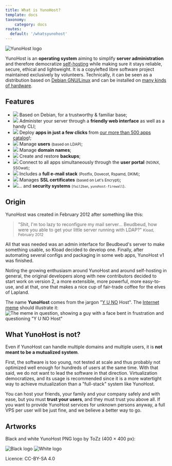 ```yaml
---
title: What is YunoHost?
template: docs
taxonomy:
    category: docs
routes:
  default: '/whatsyunohost'
---
```


![YunoHost logo](image://YunoHost_logo_vertical.png?resize=400&id=ynhlogo)

YunoHost is an **operating system** aiming to simplify **server administration** and therefore democratize [self-hosting](/selfhosting) while making sure it stays reliable, secure, ethical and lightweight. It is a copylefted libre software project maintained exclusively by volunteers. Technically, it can be seen as a distribution based on [Debian GNU/Linux](https://debian.org) and can be installed on [many kinds of hardware](/install).

## Features

- ![](image://icon-debian.png?resize=32&classes=inline) Based on Debian, for a trustworthy & familiar base;
- ![](image://icon-tools.png?resize=32&classes=inline) Administer your server through a **friendly web interface** as well as a handy CLI;
- ![](image://icon-package.png?resize=32&classes=inline) Deploy **apps in just a few clicks** from [our more than 500 apps catalog](https://apps.yunohost.org)!;
- ![](image://icon-users.png?resize=32&classes=inline) Manage **users** <small>(based on LDAP)</small>;
- ![](image://icon-globe.png?resize=32&classes=inline) Manage **domain names**;
- ![](image://icon-medic.png?resize=32&classes=inline) Create and restore **backups**;
- ![](image://icon-door.png?resize=32&classes=inline) Connect to all apps simultaneously through the **user portal** <small>(NGINX, SSOwat)</small>;
- ![](image://icon-mail.png?resize=32&classes=inline) Includes a **full e-mail stack** <small>(Postfix, Dovecot, Rspamd, DKIM)</small>;
- ![](image://icon-lock.png?resize=32&classes=inline) Manages **SSL certificates** <small>(based on Let's Encrypt)</small>;
- ![](image://icon-shield.png?resize=32&classes=inline)... and **security systems** <small>(`fail2ban`, `yunohost-firewall`)</small>.

## Origin

YunoHost was created in February 2012 after something like this:

> "Shit, I'm too lazy to reconfigure my mail server... Beudbeud, how were you able to get your little server running with LDAP?"
> <small>Kload, February 2012</small>

All that was needed was an admin interface for Beudbeud's server to make something usable, so Kload decided to develop one. Finally, after automating several configs and packaging in some web apps, YunoHost v1 was finished.

Noting the growing enthusiasm around YunoHost and around self-hosting in general, the original developers along with new contributors decided to start work on version 2, a more extensible, more powerful, more easy-to-use, and at that, one that makes a nice cup of fair-trade coffee for the elves of Lapland.

The name **YunoHost** comes from the jargon "[Y U NO](https://knowyourmeme.com/memes/y-u-no-guy) Host". The [Internet meme](https://en.wikipedia.org/wiki/Internet_meme) should illustrate it:
![The meme in question, showing a guy with a face bent in frustration and questioning "Y U NO Host"](image://dude_yunohost.jpg)

## What YunoHost is not?

Even if YunoHost can handle multiple domains and multiple users, it is **not meant to be a mutualized system**.

First, the software is too young, not tested at scale and thus probably not optimized well enough for hundreds of users at the same time. With that said, we do not want to lead the software in that direction. Virtualization democratizes, and its usage is recommended since it is a more watertight way to achieve mutualization than a "full-stack" system like YunoHost.

You can host your friends, your family and your company safely and with ease, but you must **trust your users**, and they must trust you above all. If you want to provide YunoHost services for unknown persons anyway, a full VPS per user will be just fine, and we believe a better way to go.

## Artworks

Black and white YunoHost PNG logo by ToZz (400 × 400 px):

![Black logo](image://ynh_logo_black_300dpi.png?resize=220)
![White logo](image://ynh_logo_white_300dpi.png?resize=220&id=whitelogo)

Licence: CC-BY-SA 4.0
